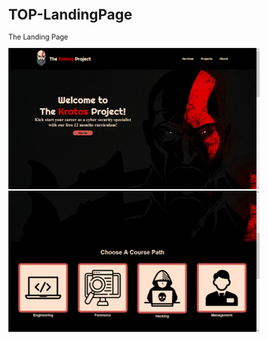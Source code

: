 # TOP-LandingPage
The Landing Page

<img src="https://github.com/thakurshadman/TOP-LandingPage/blob/main/screenshots_lp.png" alt="TKP-landing page" width= 800px>
<img src="https://github.com/thakurshadman/TOP-LandingPage/blob/main/screenshots_lp1.png" alt="TKP-landing page" width= 800px>
